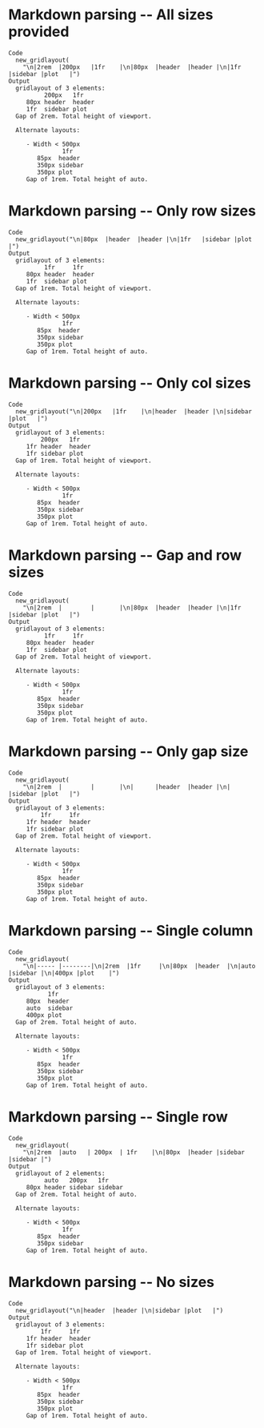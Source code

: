 # Markdown parsing -- All sizes provided

    Code
      new_gridlayout(
        "\n|2rem  |200px   |1fr    |\n|80px  |header  |header |\n|1fr   |sidebar |plot   |")
    Output
      gridlayout of 3 elements: 
              200px   1fr   
         80px header  header
         1fr  sidebar plot  
      Gap of 2rem. Total height of viewport.
      
      Alternate layouts:   
         
         - Width < 500px 
                   1fr    
            85px  header 
            350px sidebar
            350px plot   
         Gap of 1rem. Total height of auto.

# Markdown parsing -- Only row sizes

    Code
      new_gridlayout("\n|80px  |header  |header |\n|1fr   |sidebar |plot   |")
    Output
      gridlayout of 3 elements: 
              1fr     1fr   
         80px header  header
         1fr  sidebar plot  
      Gap of 1rem. Total height of viewport.
      
      Alternate layouts:   
         
         - Width < 500px 
                   1fr    
            85px  header 
            350px sidebar
            350px plot   
         Gap of 1rem. Total height of auto.

# Markdown parsing -- Only col sizes

    Code
      new_gridlayout("\n|200px   |1fr    |\n|header  |header |\n|sidebar |plot   |")
    Output
      gridlayout of 3 elements: 
             200px   1fr   
         1fr header  header
         1fr sidebar plot  
      Gap of 1rem. Total height of viewport.
      
      Alternate layouts:   
         
         - Width < 500px 
                   1fr    
            85px  header 
            350px sidebar
            350px plot   
         Gap of 1rem. Total height of auto.

# Markdown parsing -- Gap and row sizes

    Code
      new_gridlayout(
        "\n|2rem  |        |       |\n|80px  |header  |header |\n|1fr   |sidebar |plot   |")
    Output
      gridlayout of 3 elements: 
              1fr     1fr   
         80px header  header
         1fr  sidebar plot  
      Gap of 2rem. Total height of viewport.
      
      Alternate layouts:   
         
         - Width < 500px 
                   1fr    
            85px  header 
            350px sidebar
            350px plot   
         Gap of 1rem. Total height of auto.

# Markdown parsing -- Only gap size

    Code
      new_gridlayout(
        "\n|2rem  |        |       |\n|      |header  |header |\n|      |sidebar |plot   |")
    Output
      gridlayout of 3 elements: 
             1fr     1fr   
         1fr header  header
         1fr sidebar plot  
      Gap of 2rem. Total height of viewport.
      
      Alternate layouts:   
         
         - Width < 500px 
                   1fr    
            85px  header 
            350px sidebar
            350px plot   
         Gap of 1rem. Total height of auto.

# Markdown parsing -- Single column

    Code
      new_gridlayout(
        "\n|----- |--------|\n|2rem  |1fr     |\n|80px  |header  |\n|auto  |sidebar |\n|400px |plot    |")
    Output
      gridlayout of 3 elements: 
               1fr    
         80px  header 
         auto  sidebar
         400px plot   
      Gap of 2rem. Total height of auto.
      
      Alternate layouts:   
         
         - Width < 500px 
                   1fr    
            85px  header 
            350px sidebar
            350px plot   
         Gap of 1rem. Total height of auto.

# Markdown parsing -- Single row

    Code
      new_gridlayout(
        "\n|2rem  |auto   | 200px  | 1fr    |\n|80px  |header |sidebar |sidebar |")
    Output
      gridlayout of 2 elements: 
              auto   200px   1fr    
         80px header sidebar sidebar
      Gap of 2rem. Total height of auto.
      
      Alternate layouts:   
         
         - Width < 500px 
                   1fr    
            85px  header 
            350px sidebar
         Gap of 1rem. Total height of auto.

# Markdown parsing -- No sizes

    Code
      new_gridlayout("\n|header  |header |\n|sidebar |plot   |")
    Output
      gridlayout of 3 elements: 
             1fr     1fr   
         1fr header  header
         1fr sidebar plot  
      Gap of 1rem. Total height of viewport.
      
      Alternate layouts:   
         
         - Width < 500px 
                   1fr    
            85px  header 
            350px sidebar
            350px plot   
         Gap of 1rem. Total height of auto.

